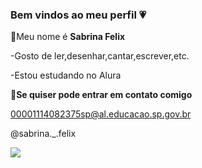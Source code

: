 ### Bem vindos ao meu perfil 💗


💮Meu nome é **Sabrina Felix** 

-Gosto de ler,desenhar,cantar,escrever,etc.

-Estou estudando no Alura


🦋**Se quiser pode entrar em contato comigo**

00001114082375sp@al.educacao.sp.gov.br

@sabrina._.felix


  ![](https://media.tenor.com/ftqs42Yna-oAAAAi/mochi-mochi-hello-white-mochi-mochi.gif)

